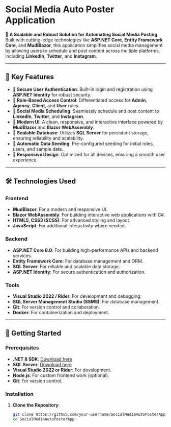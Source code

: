 # Social Media Auto Poster Application

🚀 **A Scalable and Robust Solution for Automating Social Media Posting**  
Built with cutting-edge technologies like **ASP.NET Core**, **Entity Framework Core**, and **MudBlazor**, this application simplifies social media management by allowing users to schedule and post content across multiple platforms, including **LinkedIn**, **Twitter**, and **Instagram**.

---

## 🌟 Key Features

- **🔐 Secure User Authentication**: Built-in login and registration using **ASP.NET Identity** for robust security.
- **👥 Role-Based Access Control**: Differentiated access for **Admin**, **Agency**, **Client**, and **User** roles.
- **📅 Social Media Scheduling**: Seamlessly schedule and post content to **LinkedIn**, **Twitter**, and **Instagram**.
- **🎨 Modern UI**: A clean, responsive, and interactive interface powered by **MudBlazor** and **Blazor WebAssembly**.
- **💾 Scalable Database**: Utilizes **SQL Server** for persistent storage, ensuring reliability and scalability.
- **🌱 Automatic Data Seeding**: Pre-configured seeding for initial roles, users, and sample data.
- **📱 Responsive Design**: Optimized for all devices, ensuring a smooth user experience.

---

## 🛠️ Technologies Used

### **Frontend**
- **MudBlazor**: For a modern and responsive UI.
- **Blazor WebAssembly**: For building interactive web applications with C#.
- **HTML5, CSS3 (SCSS)**: For advanced styling and layout.
- **JavaScript**: For additional interactivity where needed.

### **Backend**
- **ASP.NET Core 8.0**: For building high-performance APIs and backend services.
- **Entity Framework Core**: For database management and ORM.
- **SQL Server**: For reliable and scalable data storage.
- **ASP.NET Identity**: For secure authentication and authorization.

### **Tools**
- **Visual Studio 2022 / Rider**: For development and debugging.
- **SQL Server Management Studio (SSMS)**: For database management.
- **Git**: For version control and collaboration.
- **Docker**: For containerization and deployment.

---

## 🚀 Getting Started

### **Prerequisites**
- **.NET 8 SDK**: [Download here](https://dotnet.microsoft.com/download/dotnet)
- **SQL Server**: [Download here](https://www.microsoft.com/en-us/sql-server/sql-server-downloads)
- **Visual Studio 2022 or Rider**: For development.
- **Node.js**: For custom frontend work (optional).
- **Git**: For version control.

### **Installation**

1. **Clone the Repository**:
   ```bash
   git clone https://github.com/your-username/SocialMediaAutoPosterApp.git
   cd SocialMediaAutoPosterApp
